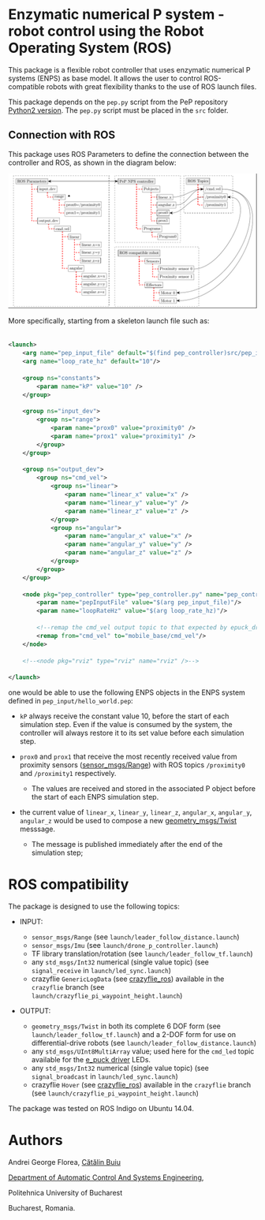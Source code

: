 # Enzymatic numerical P system - robot control using the Robot Operating System (ROS)

This package is a flexible robot controller that uses enzymatic numerical P systems (ENPS) as base model.
It allows the user to control ROS-compatible robots with great flexibility thanks to the use of ROS launch files.

This package depends on the `pep.py` script from the PeP repository [Python2 version](https://github.com/andrei91ro/pep/tree/python2_compatible_take_two).
The `pep.py` script must be placed in the `src` folder.

## Connection with ROS

This package uses ROS Parameters to define the connection between the controller and ROS, as shown in the diagram below:

![pep_controller_diagram](https://github.com/andrei91ro/pep_controller/blob/master/diagram.png)

More specifically, starting from a skeleton launch file such as:
```xml

<launch>
    <arg name="pep_input_file" default="$(find pep_controller)src/pep_input/hello_world.pep"/>
    <arg name="loop_rate_hz" default="10"/>

    <group ns="constants">
        <param name="kP" value="10" />
    </group>

    <group ns="input_dev">
        <group ns="range">
            <param name="prox0" value="proximity0" />
            <param name="prox1" value="proximity1" />
        </group>
    </group>

    <group ns="output_dev">
        <group ns="cmd_vel">
            <group ns="linear">
                <param name="linear_x" value="x" />
                <param name="linear_y" value="y" />
                <param name="linear_z" value="z" />
            </group>
            <group ns="angular">
                <param name="angular_x" value="x" />
                <param name="angular_y" value="y" />
                <param name="angular_z" value="z" />
            </group>
        </group>
    </group>

	<node pkg="pep_controller" type="pep_controller.py" name="pep_control" output="screen">
        <param name="pepInputFile" value="$(arg pep_input_file)"/>
        <param name="loopRateHz" value="$(arg loop_rate_hz)"/>

        <!--remap the cmd_vel output topic to that expected by epuck_driver-->
        <remap from="cmd_vel" to="mobile_base/cmd_vel"/>
	</node>

	<!--<node pkg="rviz" type="rviz" name="rviz" />-->

</launch>
```
one would be able to use the following ENPS objects in the ENPS system defined in `pep_input/hello_world.pep`:

* `kP` always receive the constant value 10, before the start of each simulation step. Even if the value is consumed by the system, the controller will always restore it to its set value before each simulation step.

* `prox0` and `prox1` that receive the most recently received value from proximity sensors ([sensor_msgs/Range](http://docs.ros.org/jade/api/sensor_msgs/html/msg/Range.html)) with ROS topics `/proximity0` and `/proximity1` respectively.
    + The values are received and stored in the associated P object before the start of each ENPS simulation step.
* the current value of `linear_x`, `linear_y`, `linear_z`, `angular_x`, `angular_y`, `angular_z` would be used to compose a new [geometry_msgs/Twist](http://docs.ros.org/api/geometry_msgs/html/msg/Twist.html) messsage.
    + The message is published immediately after the end of the simulation step;


# ROS compatibility

The package is designed to use the following topics:

* INPUT:
    + `sensor_msgs/Range` (see `launch/leader_follow_distance.launch`)
    + `sensor_msgs/Imu` (see `launch/drone_p_controller.launch`)
    + TF library translation/rotation (see `launch/leader_follow_tf.launch`)
    + any `std_msgs/Int32` numerical (single value topic) (see `signal_receive` in `launch/led_sync.launch`)
    + crazyflie `GenericLogData` (see [crazyflie_ros](https://github.com/whoenig/crazyflie_ros)) available in the `crazyflie` branch (see `launch/crazyflie_pi_waypoint_height.launch`)

* OUTPUT:
    + `geometry_msgs/Twist` in both its complete 6 DOF form (see `launch/leader_follow_tf.launch`) and a 2-DOF form for use on differential-drive robots (see `launch/leader_follow_distance.launch`)
    + any `std_msgs/UInt8MultiArray` value; used here for the `cmd_led` topic available for the [e_puck driver](https://github.com/gctronic/epuck_driver_cpp) LEDs.
    + any `std_msgs/Int32` numerical (single value topic) (see `signal_broadcast` in `launch/led_sync.launch`)
    + crazyflie `Hover` (see [crazyflie_ros](https://github.com/whoenig/crazyflie_ros)) available in the `crazyflie` branch (see `launch/crazyflie_pi_waypoint_height.launch`)

The package was tested on ROS Indigo on Ubuntu 14.04.

# Authors
Andrei George Florea, [Cătălin Buiu](http://catalin.buiu.net)

[Department of Automatic Control And Systems Engineering](http://acse.pub.ro),

Politehnica University of Bucharest

Bucharest, Romania.
